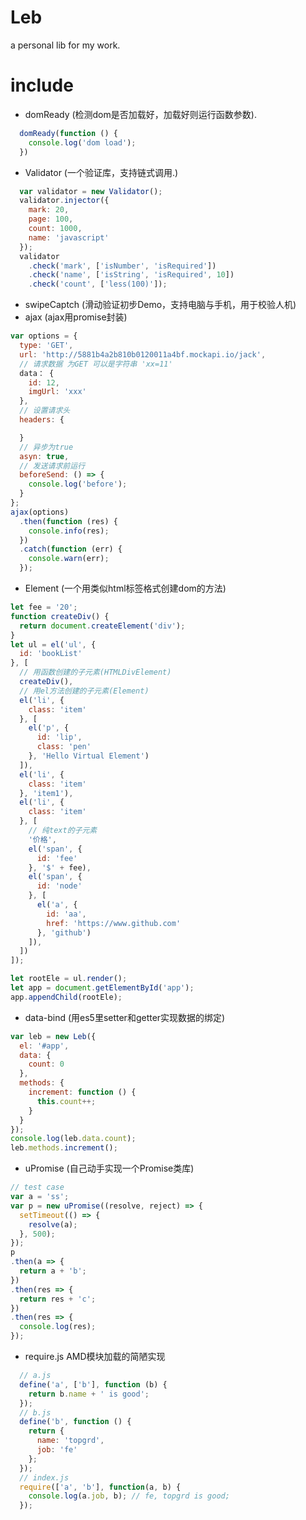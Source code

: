 # Leb  
a personal lib for my work.  
# include  
* domReady   (检测dom是否加载好，加载好则运行函数参数).  
```js
  domReady(function () {
    console.log('dom load');
  })
```
* Validator  (一个验证库，支持链式调用.)  
```js
  var validator = new Validator();
  validator.injector({
    mark: 20,
    page: 100,
    count: 1000,
    name: 'javascript'
  });
  validator
    .check('mark', ['isNumber', 'isRequired'])
    .check('name', ['isString', 'isRequired', 10])
    .check('count', ['less(100)']);
```
* swipeCaptch (滑动验证初步Demo，支持电脑与手机，用于校验人机)  
* ajax (ajax用promise封装)  
```js
var options = {
  type: 'GET',
  url: 'http://5881b4a2b810b0120011a4bf.mockapi.io/jack',
  // 请求数据 为GET 可以是字符串 'xx=11'
  data： {
    id: 12,
    imgUrl: 'xxx'
  },
  // 设置请求头
  headers: {

  }
  // 异步为true
  asyn: true,
  // 发送请求前运行
  beforeSend: () => {
    console.log('before');
  }
};
ajax(options)
  .then(function (res) {
    console.info(res);
  })
  .catch(function (err) {
    console.warn(err);
  });
```
* Element (一个用类似html标签格式创建dom的方法)  

```js  
let fee = '20';
function createDiv() {
  return document.createElement('div');
}
let ul = el('ul', {
  id: 'bookList'
}, [
  // 用函数创建的子元素(HTMLDivElement)
  createDiv(),
  // 用el方法创建的子元素(Element)
  el('li', {
    class: 'item'
  }, [
    el('p', {
      id: 'lip',
      class: 'pen'
    }, 'Hello Virtual Element')
  ]),
  el('li', {
    class: 'item'
  }, 'item1'),
  el('li', {
    class: 'item'
  }, [
    // 纯text的子元素
    '价格',
    el('span', {
      id: 'fee'
    }, '$' + fee),
    el('span', {
      id: 'node'
    }, [
      el('a', {
        id: 'aa',
        href: 'https://www.github.com'
      }, 'github')
    ]),
  ])
]);

let rootEle = ul.render();
let app = document.getElementById('app');
app.appendChild(rootEle);
```
* data-bind (用es5里setter和getter实现数据的绑定)  
```js
var leb = new Leb({
  el: '#app',
  data: {
    count: 0
  },
  methods: {
    increment: function () {
      this.count++;
    }
  }
});
console.log(leb.data.count);
leb.methods.increment();
```
* uPromise (自己动手实现一个Promise类库)
```js
// test case
var a = 'ss';
var p = new uPromise((resolve, reject) => {
  setTimeout(() => {
    resolve(a);
  }, 500);
});
p
.then(a => {
  return a + 'b';
})
.then(res => {
  return res + 'c';
})
.then(res => {
  console.log(res);
});
```  
* require.js AMD模块加载的简陋实现  
```js
  // a.js
  define('a', ['b'], function (b) {
    return b.name + ' is good';
  });
  // b.js
  define('b', function () {
    return {
      name: 'topgrd',
      job: 'fe'
    };
  });
  // index.js
  require(['a', 'b'], function(a, b) {
    console.log(a.job, b); // fe, topgrd is good;
  });
```
